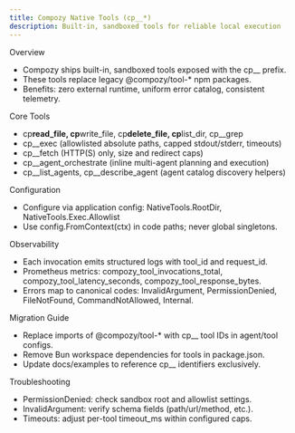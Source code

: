 ```yaml
---
title: Compozy Native Tools (cp__*)
description: Built-in, sandboxed tools for reliable local execution
---
```


Overview

- Compozy ships built-in, sandboxed tools exposed with the cp\_\_ prefix.
- These tools replace legacy @compozy/tool-\* npm packages.
- Benefits: zero external runtime, uniform error catalog, consistent telemetry.

Core Tools

- cp**read_file, cp**write_file, cp**delete_file, cp**list_dir, cp\_\_grep
- cp\_\_exec (allowlisted absolute paths, capped stdout/stderr, timeouts)
- cp\_\_fetch (HTTP(S) only, size and redirect caps)
- cp\_\_agent_orchestrate (inline multi-agent planning and execution)
- cp\_\_list_agents, cp\_\_describe_agent (agent catalog discovery helpers)

Configuration

- Configure via application config: NativeTools.RootDir, NativeTools.Exec.Allowlist
- Use config.FromContext(ctx) in code paths; never global singletons.

Observability

- Each invocation emits structured logs with tool_id and request_id.
- Prometheus metrics: compozy_tool_invocations_total, compozy_tool_latency_seconds, compozy_tool_response_bytes.
- Errors map to canonical codes: InvalidArgument, PermissionDenied, FileNotFound, CommandNotAllowed, Internal.

Migration Guide

- Replace imports of @compozy/tool-\* with cp\_\_ tool IDs in agent/tool configs.
- Remove Bun workspace dependencies for tools in package.json.
- Update docs/examples to reference cp\_\_ identifiers exclusively.

Troubleshooting

- PermissionDenied: check sandbox root and allowlist settings.
- InvalidArgument: verify schema fields (path/url/method, etc.).
- Timeouts: adjust per-tool timeout_ms within configured caps.
